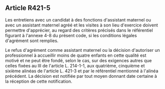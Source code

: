 ## Article R421-5

Les entretiens avec un candidat à des fonctions d'assistant maternel ou avec un assistant maternel agréé et les
visites à son lieu d'exercice doivent permettre d'apprécier, au regard des critères précisés dans le référentiel
figurant à l'annexe 4-8 du présent code, si les conditions légales d'agrément sont remplies.

Le refus d'agrément comme assistant maternel ou la décision d'autoriser un professionnel à accueillir moins
de quatre enfants en cette qualité est motivé et ne peut être fondé, selon le cas, sur des exigences autres que
celles fixées au III de l'article L. 214-1-1, aux quatrième, cinquième et sixième alinéas de l'article L. 421-3
et par le référentiel mentionné à l'alinéa précédent. La décision est notifiée par tout moyen donnant date
certaine à la réception de cette notification.

